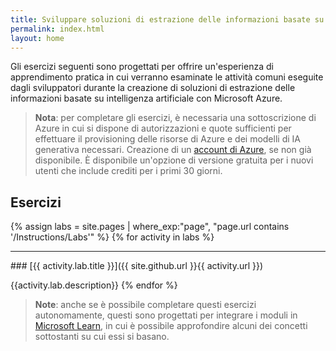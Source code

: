```yaml
---
title: Sviluppare soluzioni di estrazione delle informazioni basate su intelligenza artificiale in Azure
permalink: index.html
layout: home
---
```


Gli esercizi seguenti sono progettati per offrire un'esperienza di apprendimento pratica in cui verranno esaminate le attività comuni eseguite dagli sviluppatori durante la creazione di soluzioni di estrazione delle informazioni basate su intelligenza artificiale con Microsoft Azure.

> **Nota**: per completare gli esercizi, è necessaria una sottoscrizione di Azure in cui si dispone di autorizzazioni e quote sufficienti per effettuare il provisioning delle risorse di Azure e dei modelli di IA generativa necessari. Creazione di un [account di Azure](https://azure.microsoft.com/free), se non già disponibile. È disponibile un'opzione di versione gratuita per i nuovi utenti che include crediti per i primi 30 giorni.

## Esercizi

{% assign labs = site.pages | where_exp:"page", "page.url contains '/Instructions/Labs'" %} {% for activity in labs  %}
<hr>
### [{{ activity.lab.title }}]({{ site.github.url }}{{ activity.url }})

{{activity.lab.description}} {% endfor %}

> **Note**: anche se è possibile completare questi esercizi autonomamente, questi sono progettati per integrare i moduli in [Microsoft Learn](https://learn.microsoft.com/training/paths/ai-extract-information/), in cui è possibile approfondire alcuni dei concetti sottostanti su cui essi si basano.
